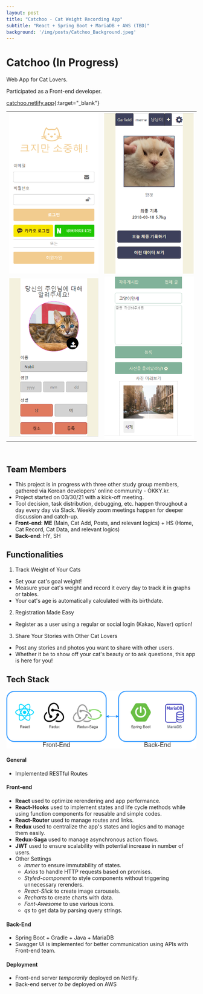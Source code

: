 ```yaml
---
layout: post
title: "Catchoo - Cat Weight Recording App"
subtitle: "React + Spring Boot + MariaDB + AWS (TBD)"
background: '/img/posts/Catchoo_Background.jpeg'
---
```

# Catchoo (In Progress)
Web App for Cat Lovers.

Participated as a Front-end developer.

[catchoo.netlify.app](catchoo.netlify.app){:target="_blank"}

|||
:---:|:---:
![home](/img/posts/Catchoo_home.png)|![main](/img/posts/Catchoo_main.png)
![add](/img/posts/Catchoo_add.png)|![post](/img/posts/Catchoo_post.png)

<br />

## Team Members
- This project is in progress with three other study group members, gathered via Korean developers' online community - OKKY.kr.
- Project started on 03/30/21 with a kick-off meeting.
- Tool decision, task distribution, debugging, etc. happen throughout a day every day via Slack. Weekly zoom meetings happen for deeper discussion and catch-up.
- **Front-end**: **ME** (Main, Cat Add, Posts, and relevant logics) + HS (Home, Cat Record, Cat Data, and relevant logics)
- **Back-end**: HY, SH <br />

## Functionalities
1. Track Weight of Your Cats
- Set your cat's goal weight!
- Measure your cat's weight and record it every day to track it in graphs or tables.
- Your cat's age is automatically calculated with its birthdate.

2. Registration Made Easy
- Register as a user using a regular or social login (Kakao, Naver) option!

3. Share Your Stories with Other Cat Lovers
- Post any stories and photos you want to share with other users.
- Whether it be to show off your cat's beauty or to ask questions, this app is here for you! <br />

## Tech Stack
![tech_stack](/img/posts/Catchoo_tech_stack.png) <br/>

#### General
- Implemented RESTful Routes <br/>

#### Front-end
- **React** used to optimize rerendering and app performance.
- **React-Hooks** used to implement states and life cycle methods while using function components for reusable and simple codes.
- **React-Router** used to manage routes and links.
- **Redux** used to centralize the app's states and logics and to manage them easily.
- **Redux-Saga** used to manage asynchronous action flows.
- **JWT** used to ensure scalability with potential increase in number of users.
- Other Settings
  * _immer_ to ensure immutability of states.
  * _Axios_ to handle HTTP requests based on promises.
  * _Styled-component_ to style components without triggering unnecessary rerenders.
  * _React-Slick_ to create image carousels.
  * _Recharts_ to create charts with data.
  * _Font-Awesome_  to use various icons.
  * _qs_ to get data by parsing query strings.


#### Back-End
- Spring Boot + Gradle + Java + MariaDB
- Swagger UI is implemented for better communication using APIs with Front-end team.

#### Deployment
- Front-end server *temporarily* deployed on Netlify.
- Back-end server *to be* deployed on AWS